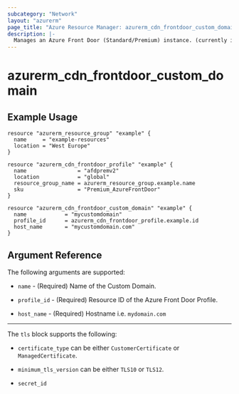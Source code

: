 ```yaml
---
subcategory: "Network"
layout: "azurerm"
page_title: "Azure Resource Manager: azurerm_cdn_frontdoor_custom_domain"
description: |-
  Manages an Azure Front Door (Standard/Premium) instance. (currently in public preview)
---
```


# azurerm_cdn_frontdoor_custom_domain

## Example Usage

```hcl
resource "azurerm_resource_group" "example" {
  name     = "example-resources"
  location = "West Europe"
}

resource "azurerm_cdn_frontdoor_profile" "example" {
  name                = "afdpremv2"
  location            = "global"
  resource_group_name = azurerm_resource_group.example.name
  sku                 = "Premium_AzureFrontDoor"
}

resource "azurerm_cdn_frontdoor_custom_domain" "example" {
  name            = "mycustomdomain"
  profile_id      = azurerm_cdn_frontdoor_profile.example.id
  host_name       = "mycustomdomain.com"
}
```


## Argument Reference

The following arguments are supported:

* `name` - (Required) Name of the Custom Domain.

* `profile_id` - (Required) Resource ID of the Azure Front Door Profile.

* `host_name` - (Required) Hostname i.e. `mydomain.com` 

---

The `tls` block supports the following:

* `certificate_type` can be either `CustomerCertificate` or `ManagedCertificate`.

* `minimum_tls_version` can be either `TLS10` or `TLS12`. 

* `secret_id`